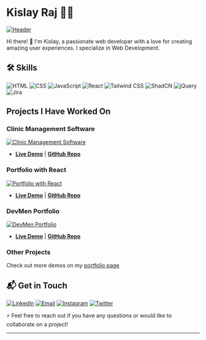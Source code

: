 # Kislay Raj 🧑‍💻

[![Header](https://raw.githubusercontent.com/your-username/your-repo-name/master/path/to/header.gif)](https://portfolio-w-react.vercel.app/)


Hi there! 👋 I'm Kislay, a passionate web developer with a love for creating amazing user experiences. I specialize in Web Development.

## 🛠️ Skills

![HTML](https://img.shields.io/badge/-HTML-E34F26?style=for-the-badge&logo=html5&logoColor=white)
![CSS](https://img.shields.io/badge/-CSS-1572B6?style=for-the-badge&logo=css3&logoColor=white)
![JavaScript](https://img.shields.io/badge/-JavaScript-F7DF1E?style=for-the-badge&logo=javascript&logoColor=black)
![React](https://img.shields.io/badge/-React-61DAFB?style=for-the-badge&logo=react&logoColor=black)
![Tailwind CSS](https://img.shields.io/badge/-Tailwind%20CSS-38B2AC?style=for-the-badge&logo=tailwind-css&logoColor=white)
![ShadCN](https://img.shields.io/badge/-ShadCN-38B2AC?style=for-the-badge&logo=shadcn&logoColor=white)
![jQuery](https://img.shields.io/badge/-jQuery-0769AD?style=for-the-badge&logo=jquery&logoColor=white)
![Jira](https://img.shields.io/badge/-Jira-0052CC?style=for-the-badge&logo=jira&logoColor=white)

## Projects I Have Worked On

### Clinic Management Software
[![Clinic Management Software](https://img.shields.io/badge/Clinic_Management_Software-Explore-blue)](https://manipal-client.vercel.app/)
- **[Live Demo](https://manipal-client.vercel.app/)** | **[GitHub Repo](https://github.com/Vedic-Technologies/manipal-client)**

### Portfolio with React
[![Portfolio with React](https://img.shields.io/badge/Portfolio_with_React-Explore-blue)](https://portfolio-w-react.vercel.app/)
- **[Live Demo](https://portfolio-w-react.vercel.app/)** | **[GitHub Repo](https://github.com/kislayrajj/Portfolio-w-React)**

### DevMen Portfolio
[![DevMen Portfolio](https://img.shields.io/badge/DevMen_Portfolio-Explore-blue)](https://dev-men-portfolio.vercel.app/)
- **[Live Demo](https://dev-men-portfolio.vercel.app/)** | **[GitHub Repo](https://github.com/kislayrajj/DevMen-Portfolio)**

### Other Projects
Check out more demos on my [portfolio page](https://portfolio-w-react.vercel.app/Projects)


## 📬 Get in Touch

[![LinkedIn](https://img.shields.io/badge/-LinkedIn-0A66C2?style=for-the-badge&logo=linkedin&logoColor=white)](https://www.linkedin.com/in/kislay-raj-b462502a6)
[![Email](https://img.shields.io/badge/-Email-D14836?style=for-the-badge&logo=gmail&logoColor=white)](mailto:kislayraj751@gmail.com)
[![Instagram](https://img.shields.io/badge/-Instagram-E4405F?style=for-the-badge&logo=instagram&logoColor=white)](https://www.instagram.com/kislayrajj)
[![Twitter](https://img.shields.io/badge/-Twitter-1DA1F2?style=for-the-badge&logo=twitter&logoColor=white)](https://www.twitter.com/Kislayrajj)

⚡ Feel free to reach out if you have any questions or would like to collaborate on a project!

---

